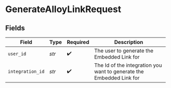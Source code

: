 # GenerateAlloyLinkRequest


## Fields

| Field                                                                | Type                                                                 | Required                                                             | Description                                                          |
| -------------------------------------------------------------------- | -------------------------------------------------------------------- | -------------------------------------------------------------------- | -------------------------------------------------------------------- |
| `user_id`                                                            | *str*                                                                | :heavy_check_mark:                                                   | The user to generate the Embedded Link for                           |
| `integration_id`                                                     | *str*                                                                | :heavy_check_mark:                                                   | The Id of the integration you want to generate the Embedded Link for |